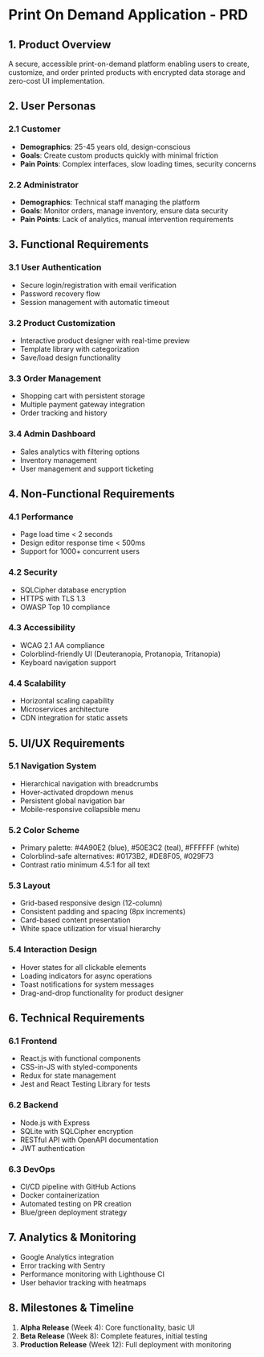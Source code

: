 # Print On Demand Application - PRD

## 1. Product Overview
A secure, accessible print-on-demand platform enabling users to create, customize, and order printed products with encrypted data storage and zero-cost UI implementation.

## 2. User Personas

### 2.1 Customer
- **Demographics**: 25-45 years old, design-conscious
- **Goals**: Create custom products quickly with minimal friction
- **Pain Points**: Complex interfaces, slow loading times, security concerns

### 2.2 Administrator
- **Demographics**: Technical staff managing the platform
- **Goals**: Monitor orders, manage inventory, ensure data security
- **Pain Points**: Lack of analytics, manual intervention requirements

## 3. Functional Requirements

### 3.1 User Authentication
- Secure login/registration with email verification
- Password recovery flow
- Session management with automatic timeout

### 3.2 Product Customization
- Interactive product designer with real-time preview
- Template library with categorization
- Save/load design functionality

### 3.3 Order Management
- Shopping cart with persistent storage
- Multiple payment gateway integration
- Order tracking and history

### 3.4 Admin Dashboard
- Sales analytics with filtering options
- Inventory management
- User management and support ticketing

## 4. Non-Functional Requirements

### 4.1 Performance
- Page load time < 2 seconds
- Design editor response time < 500ms
- Support for 1000+ concurrent users

### 4.2 Security
- SQLCipher database encryption
- HTTPS with TLS 1.3
- OWASP Top 10 compliance

### 4.3 Accessibility
- WCAG 2.1 AA compliance
- Colorblind-friendly UI (Deuteranopia, Protanopia, Tritanopia)
- Keyboard navigation support

### 4.4 Scalability
- Horizontal scaling capability
- Microservices architecture
- CDN integration for static assets

## 5. UI/UX Requirements

### 5.1 Navigation System
- Hierarchical navigation with breadcrumbs
- Hover-activated dropdown menus
- Persistent global navigation bar
- Mobile-responsive collapsible menu

### 5.2 Color Scheme
- Primary palette: #4A90E2 (blue), #50E3C2 (teal), #FFFFFF (white)
- Colorblind-safe alternatives: #0173B2, #DE8F05, #029F73
- Contrast ratio minimum 4.5:1 for all text

### 5.3 Layout
- Grid-based responsive design (12-column)
- Consistent padding and spacing (8px increments)
- Card-based content presentation
- White space utilization for visual hierarchy

### 5.4 Interaction Design
- Hover states for all clickable elements
- Loading indicators for async operations
- Toast notifications for system messages
- Drag-and-drop functionality for product designer

## 6. Technical Requirements

### 6.1 Frontend
- React.js with functional components
- CSS-in-JS with styled-components
- Redux for state management
- Jest and React Testing Library for tests

### 6.2 Backend
- Node.js with Express
- SQLite with SQLCipher encryption
- RESTful API with OpenAPI documentation
- JWT authentication

### 6.3 DevOps
- CI/CD pipeline with GitHub Actions
- Docker containerization
- Automated testing on PR creation
- Blue/green deployment strategy

## 7. Analytics & Monitoring
- Google Analytics integration
- Error tracking with Sentry
- Performance monitoring with Lighthouse CI
- User behavior tracking with heatmaps

## 8. Milestones & Timeline
1. **Alpha Release** (Week 4): Core functionality, basic UI
2. **Beta Release** (Week 8): Complete features, initial testing
3. **Production Release** (Week 12): Full deployment with monitoring